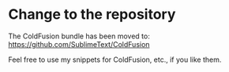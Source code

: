 # Change to the repository

The ColdFusion bundle has been moved to: https://github.com/SublimeText/ColdFusion

Feel free to use my snippets for ColdFusion, etc., if you like them.


